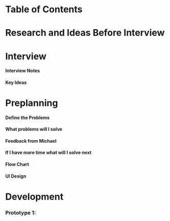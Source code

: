 # Table of Contents

# Research and Ideas Before Interview



# Interview

#### Interview Notes

#### Key Ideas

# Preplanning

#### Define the Problems

#### What problems will I solve 

#### Feedback from Michael

#### If I have more time what will I solve next

#### Flow Chart

#### UI Design


# Development
### Prototype 1: 



